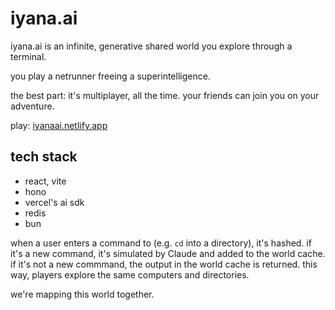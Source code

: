 # iyana.ai

iyana.ai is an infinite, generative shared world you explore through a terminal.

you play a netrunner freeing a superintelligence. 

the best part: it's multiplayer, all the time. your friends can join you on your adventure.

play: [iyanaai.netlify.app
](https://iyanaai.netlify.app)

## tech stack

- react, vite
- hono
- vercel's ai sdk
- redis
- bun

when a user enters a command to (e.g. `cd` into a directory), it's hashed. if it's a new command, it's simulated by Claude and added to the world cache. if it's not a new commmand, the output in the world cache is returned. this way, players explore the same computers and directories. 

we're mapping this world together.


